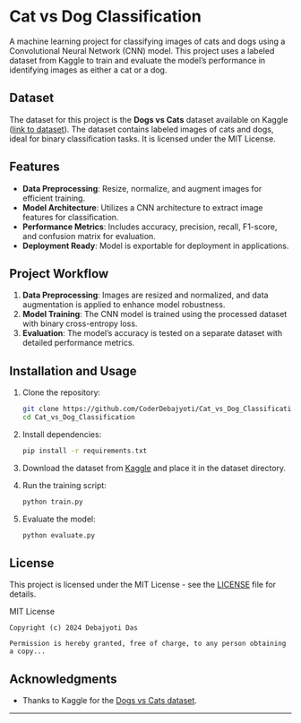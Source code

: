 # Cat vs Dog Classification

A machine learning project for classifying images of cats and dogs using a Convolutional Neural Network (CNN) model. This project uses a labeled dataset from Kaggle to train and evaluate the model’s performance in identifying images as either a cat or a dog.

## Dataset

The dataset for this project is the **Dogs vs Cats** dataset available on Kaggle ([link to dataset](https://www.kaggle.com/datasets/salader/dogs-vs-cats)). The dataset contains labeled images of cats and dogs, ideal for binary classification tasks. It is licensed under the MIT License.

## Features

- **Data Preprocessing**: Resize, normalize, and augment images for efficient training.
- **Model Architecture**: Utilizes a CNN architecture to extract image features for classification.
- **Performance Metrics**: Includes accuracy, precision, recall, F1-score, and confusion matrix for evaluation.
- **Deployment Ready**: Model is exportable for deployment in applications.

## Project Workflow

1. **Data Preprocessing**: Images are resized and normalized, and data augmentation is applied to enhance model robustness.
2. **Model Training**: The CNN model is trained using the processed dataset with binary cross-entropy loss.
3. **Evaluation**: The model’s accuracy is tested on a separate dataset with detailed performance metrics.

## Installation and Usage

1. Clone the repository:
   ```bash
   git clone https://github.com/CoderDebajyoti/Cat_vs_Dog_Classification.git
   cd Cat_vs_Dog_Classification
   ```

2. Install dependencies:
   ```bash
   pip install -r requirements.txt
   ```

3. Download the dataset from [Kaggle](https://www.kaggle.com/datasets/salader/dogs-vs-cats) and place it in the dataset directory.

4. Run the training script:
   ```bash
   python train.py
   ```

5. Evaluate the model:
   ```bash
   python evaluate.py
   ```

## License

This project is licensed under the MIT License - see the [LICENSE](LICENSE) file for details.


MIT License
```
Copyright (c) 2024 Debajyoti Das

Permission is hereby granted, free of charge, to any person obtaining a copy...
```

## Acknowledgments

- Thanks to Kaggle for the [Dogs vs Cats dataset](https://www.kaggle.com/datasets/salader/dogs-vs-cats).
  
---
